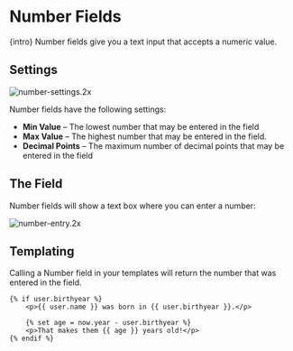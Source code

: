 # Number Fields

{intro} Number fields give you a text input that accepts a numeric value.

## Settings

![number-settings.2x](https://craftcmsassets.craftcdn.com/images/docs/field-types/number/number-settings.2x.png)

Number fields have the following settings:

*   **Min Value** – The lowest number that may be entered in the field
*   **Max Value** – The highest number that may be entered in the field.
*   **Decimal Points** – The maximum number of decimal points that may be entered in the field

## The Field

Number fields will show a text box where you can enter a number:

![number-entry.2x](https://craftcmsassets.craftcdn.com/images/docs/field-types/number/number-entry.2x.png)

## Templating

Calling a Number field in your templates will return the number that was entered in the field.

```twig
{% if user.birthyear %}
    <p>{{ user.name }} was born in {{ user.birthyear }}.</p>

    {% set age = now.year - user.birthyear %}
    <p>That makes them {{ age }} years old!</p>
{% endif %}
```
